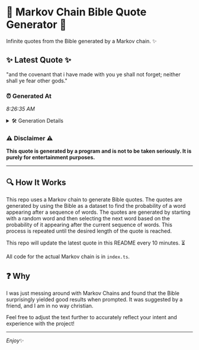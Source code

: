 # 📖 Markov Chain Bible Quote Generator 📖

Infinite quotes from the Bible generated by a Markov chain. ✨

## ✨ Latest Quote ✨
"and the covenant that i have made with you ye shall not forget; neither shall ye fear other gods."

### ⏰ Generated At
*8:26:35 AM*

<details>
    <summary>🛠️ Generation Details</summary>
    <p>
        <strong>🌱 Seed:</strong> and<br>
        <strong>🔄 Iterations:</strong> 18<br>
        <strong>📜 Context History:</strong><br>[ and ]: the<br>[ and, the ]: covenant<br>[ and, the, covenant ]: that<br>[ and, the, covenant, that ]: i<br>[ and, the, covenant, that, i ]: have<br>[ and, the, covenant, that, i, have ]: made<br>[ the, covenant, that, i, have, made ]: with<br>[ covenant, that, i, have, made, with ]: you<br>[ that, i, have, made, with, you ]: ye<br>[ i, have, made, with, you, ye ]: shall<br>[ have, made, with, you, ye, shall ]: not<br>[ made, with, you, ye, shall, not ]: forget;<br>[ with, you, ye, shall, not, forget; ]: neither<br>[ you, ye, shall, not, forget;, neither ]: shall<br>[ ye, shall, not, forget;, neither, shall ]: ye<br>[ shall, not, forget;, neither, shall, ye ]: fear<br>[ not, forget;, neither, shall, ye, fear ]: other<br>[ forget;, neither, shall, ye, fear, other ]: gods.<br>
    </p>
</details>

### ⚠️ Disclaimer ⚠️
**This quote is generated by a program and is not to be taken seriously. It is purely for entertainment purposes.**

---

## 🔍 How It Works

This repo uses a Markov chain to generate Bible quotes. The quotes are generated by using the Bible as a dataset to find the probability of a word appearing after a sequence of words. The quotes are generated by starting with a random word and then selecting the next word based on the probability of it appearing after the current sequence of words. This process is repeated until the desired length of the quote is reached.

This repo will update the latest quote in this README every 10 minutes. ⏳

All code for the actual Markov chain is in `index.ts`.

## ❓ Why

I was just messing around with Markov Chains and found that the Bible surprisingly yielded good results when prompted. 
It was suggested by a friend, and I am in no way christian.

Feel free to adjust the text further to accurately reflect your intent and experience with the project!

---

*Enjoy*✨
